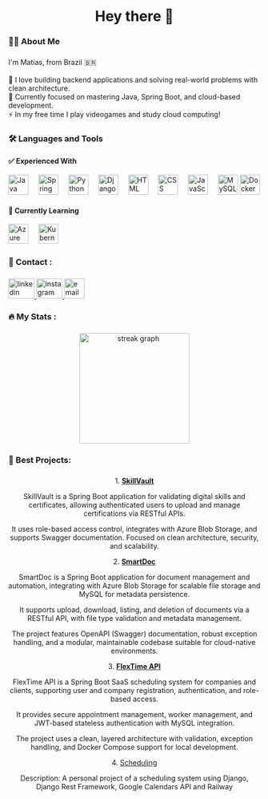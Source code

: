 <h1 align="center">Hey there 👋</h1>

###

<h3 align="left">👨‍💻 About Me</h3>

###

<p align="left">I'm Matias, from Brazil 🇧🇷<br><br>🚀 I love building backend applications and solving real-world problems with clean architecture.<br>🎯 Currently focused on mastering Java, Spring Boot, and cloud-based development.<br>⚡ In my free time I play videogames and study cloud computing!</p>

###

<h3 align="left">🛠 Languages and Tools</h3>

#### ✅ Experienced With
<div align="left">
  <img src="https://cdn.jsdelivr.net/gh/devicons/devicon/icons/java/java-original.svg" height="40" alt="Java" />
  <img width="12" />
  <img src="https://cdn.jsdelivr.net/gh/devicons/devicon/icons/spring/spring-original.svg" height="40" alt="Spring Boot" />
  <img width="12" />
  <img src="https://cdn.jsdelivr.net/gh/devicons/devicon/icons/python/python-original.svg" height="40" alt="Python" />
  <img width="12" />
  <img src="https://cdn.jsdelivr.net/gh/devicons/devicon/icons/django/django-plain.svg" height="40" alt="Django" />
  <img width="12" />
  <img src="https://cdn.jsdelivr.net/gh/devicons/devicon/icons/html5/html5-original.svg" height="40" alt="HTML" />
  <img width="12" />
  <img src="https://cdn.jsdelivr.net/gh/devicons/devicon/icons/css3/css3-original.svg" height="40" alt="CSS" />
  <img width="12" />
  <img src="https://cdn.jsdelivr.net/gh/devicons/devicon/icons/javascript/javascript-original.svg" height="40" alt="JavaScript" />
  <img width="12" />
  <img src="https://cdn.jsdelivr.net/gh/devicons/devicon/icons/mysql/mysql-original.svg" height="40" alt="MySQL" />
  <img src="https://cdn.jsdelivr.net/gh/devicons/devicon/icons/docker/docker-original.svg" height="40" alt="Docker" />
  <img width="12" />
</div>

#### 📘 Currently Learning
<div align="left">
  <img src="https://cdn.jsdelivr.net/gh/devicons/devicon/icons/azure/azure-original.svg" height="40" alt="Azure logo" />
  <img width="12" />
  <img src="https://cdn.jsdelivr.net/gh/devicons/devicon/icons/kubernetes/kubernetes-plain.svg" height="40" alt="Kubernetes logo" />
  <img width="12" />
</div>

###

<h3 align="left">💬 Contact :</h3>

###

<div align="left">
  <a href="https://www.linkedin.com/in/allan-matias-9a7042269/" target="_blank">
    <img src="https://raw.githubusercontent.com/maurodesouza/profile-readme-generator/master/src/assets/icons/social/linkedin/default.svg" width="52" height="40" alt="linkedin logo"  />
  </a>
  <a href="https://www.instagram.com/cmd.matiasz/" target="_blank">
    <img src="https://raw.githubusercontent.com/maurodesouza/profile-readme-generator/master/src/assets/icons/social/instagram/default.svg" width="52" height="40" alt="instagram logo"  />
  </a>
  <a href="mailto:allangiovannimatias@gmail.com" target="_blank">
    <img src="https://upload.wikimedia.org/wikipedia/commons/4/4e/Mail_%28iOS%29.svg" width="40" height="40" alt="email logo"  />
  </a>
</div>

###

<h3 align="left">🔥 My Stats :</h3>

###

<div align="center">
  <img src="https://streak-stats.demolab.com?user=Matiaszz&locale=en&mode=daily&theme=dark&hide_border=false&border_radius=5&order=3" height="220" alt="streak graph"  />
</div>

###

<h3 align="left">📓 Best Projects: </h3>

###

<div align="center">
  
  <p>1. <strong><a href='https://github.com/Matiaszz/SkillVault'>SkillVault</a></strong></p>
  <p>SkillVault is a Spring Boot application for validating digital skills and certificates, allowing authenticated users to upload and manage certifications via RESTful APIs.</p>
  <p>It uses role-based access control, integrates with Azure Blob Storage, and supports Swagger documentation. Focused on clean architecture, security, and scalability.</p>

  <p>2. <strong><a href='https://github.com/Matiaszz/smartdoc'>SmartDoc</a></strong></p>
  <p>SmartDoc is a Spring Boot application for document management and automation, integrating with Azure Blob Storage for scalable file storage and MySQL for metadata persistence.</p>
  <p>It supports upload, download, listing, and deletion of documents via a RESTful API, with file type validation and metadata management.</p>
  <p>The project features OpenAPI (Swagger) documentation, robust exception handling, and a modular, maintainable codebase suitable for cloud-native environments.</p>
  
  <p>3. <strong><a href='https://github.com/Matiaszz/flextime-api'>FlexTime API</a></strong></p>
  <p>FlexTime API is a Spring Boot SaaS scheduling system for companies and clients, supporting user and company registration, authentication, and role-based access.</p>
  <p>It provides secure appointment management, worker management, and JWT-based stateless authentication with MySQL integration.</p>
  <p>The project uses a clean, layered architecture with validation, exception handling, and Docker Compose support for local development.</p>
  
  <p>4. <a href="https://github.com/Matiaszz/Appointment-Scheduling-System">Scheduling</a></p>
  <p>Description: A personal project of a scheduling system using Django, Django Rest Framework, Google Calendars API and Railway</p>

</div>

